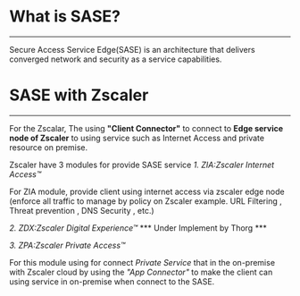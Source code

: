 # What is SASE?
--------------
<p>Secure Access Service Edge(SASE) is an architecture that delivers converged network and security as a service capabilities.</p>

# SASE with Zscaler
--------------
For the Zscalar, The using **"Client Connector"** to connect to **Edge service node of Zscaler** to using service such as Internet Access and private resource on premise.

Zscaler have 3 modules for provide SASE service
*1. ZIA:Zscaler Internet Access™*

For ZIA module, provide client using internet access via zscaler edge node (enforce all traffic to manage by policy on Zscaler example. URL Filtering , Threat prevention , DNS Security , etc.)

*2. ZDX:Zscaler Digital Experience™*
*** Under Implement by Thorg ***

*3. ZPA:Zscaler Private Access™*

For this module using for connect *Private Service* that in the on-premise with Zscaler cloud by using the *"App Connector"* to make the client can using service in on-premise when connect to the SASE.
